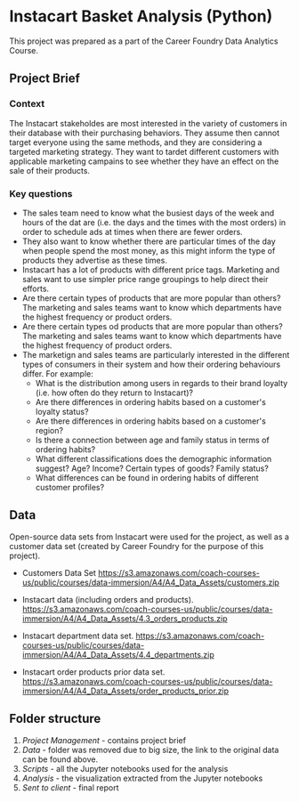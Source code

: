 # Instacart Basket Analysis (Python)

This project was prepared as a part of the Career Foundry Data Analytics Course.

## Project Brief

### Context
The Instacart stakeholdes are most interested in the variety of customers in their database with their purchasing behaviors. They assume then cannot target everyone using the same methods, and they are considering a targeted marketing strategy. They want to tardet different customers with applicable marketing campains to see whether they have an effect on the sale of their products. 

### Key questions
* The sales team need to know  what the busiest days of the week and hours of the dat are (i.e. the days and the times with the most orders) in order to schedule ads at times when there are fewer orders.
* They also want to know whether there are particular times of the day when people spend the most money, as this might inform the type of products they advertise as these times.
* Instacart has a lot of products with different price tags. Marketing and sales want to use simpler price range groupings to help direct their efforts.
* Are there certain types of products that are more popular than others? The marketing and sales teams want to know which departments have the highest frequency or product orders.
* Are there certain types od products that are more popular than others? The marketing and sales teams want to know which departments have the highest frequency of product orders.
* The marketign and sales teams are particularly interested in the different types of consumers in their system and how their ordering behaviours differ. For example:
	* What is the distribution among users in regards to their brand loyalty (i.e. how often do they return to Instacart)?
	* Are there differences in ordering habits based on a customer's loyalty status?
	* Are there differences in ordering habits based on a customer's region?
	* Is there a connection between age and family status in terms of ordering habits?
	* What different classifications does the demographic information suggest? Age? Income? Certain types of goods? Family status?
	* What differences can be found in ordering habits of different customer profiles?
	
## Data
Open-source data sets from Instacart were used for the project, as well as a customer data set (created by Career Foundry for the purpose of this project).

* Customers Data Set
https://s3.amazonaws.com/coach-courses-us/public/courses/data-immersion/A4/A4_Data_Assets/customers.zip

* Instacart data (including orders and products).
https://s3.amazonaws.com/coach-courses-us/public/courses/data-immersion/A4/A4_Data_Assets/4.3_orders_products.zip

* Instacart department data set.
https://s3.amazonaws.com/coach-courses-us/public/courses/data-immersion/A4/A4_Data_Assets/4.4_departments.zip

* Instacart order products prior data set.
https://s3.amazonaws.com/coach-courses-us/public/courses/data-immersion/A4/A4_Data_Assets/order_products_prior.zip

## Folder structure

1. *Project Management* - contains project brief
2. *Data* - folder was removed due to big size, the link to the original data can be found above.
3. *Scripts* - all the Jupyter notebooks used for the analysis
4. *Analysis* - the visualization extracted from the Jupyter notebooks
5. *Sent to client* - final report 
